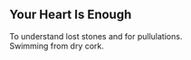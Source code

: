 Your Heart Is Enough
--------------------
To understand lost stones and for pullulations.  
Swimming from dry cork.  
